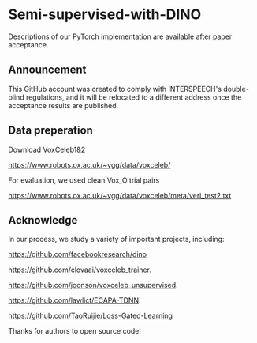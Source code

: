 # Semi-supervised-with-DINO

Descriptions of our PyTorch implementation are available after paper acceptance.

## Announcement
This GitHub account was created to comply with INTERSPEECH's double-blind regulations, and it will be relocated to a different address once the acceptance results are published.

## Data preperation
Download VoxCeleb1&2

https://www.robots.ox.ac.uk/~vgg/data/voxceleb/

For evaluation, we used clean Vox_O trial pairs

https://www.robots.ox.ac.uk/~vgg/data/voxceleb/meta/veri_test2.txt


## Acknowledge
In our process, we study a variety of important projects, including:

https://github.com/facebookresearch/dino

https://github.com/clovaai/voxceleb_trainer.

https://github.com/joonson/voxceleb_unsupervised.

https://github.com/lawlict/ECAPA-TDNN.

https://github.com/TaoRuijie/Loss-Gated-Learning

Thanks for authors to open source code!

